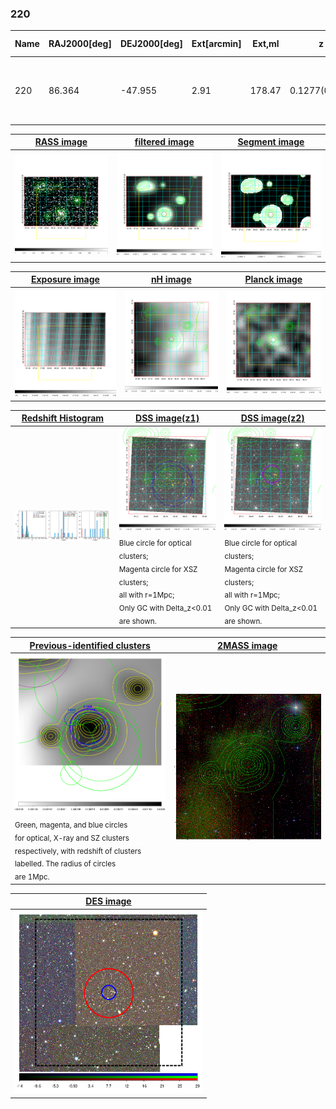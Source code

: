 <div STYLE="page-break-after: always;"></div>

### 220

|Name|RAJ2000[deg]|DEJ2000[deg] |Ext[arcmin]| Ext,ml | z | z_src| C|GC(XSZ,Delta_z<0.01)| GC(OPT,Delta_z<0.01)|GC| R_sig[arcmin] | R500[arcmin] | R500[Mpc]| CRsig[c/s] | CR500[c/s] |L500[1E44 erg/s]|F500[1E-12 erg/s/cm^2]| M500[1E14 Msun]|Tx[keV]|Cnt_sig|Beta|Rc[arcmin]|Comment|Alias|
|---|---|---|---|---|---|------|---|--------|---------|----------|---|---|---|---|---|---|---|---|---|---|---|---|---|---|
|220| 86.364| -47.955| 2.91| 178.47| 0.1277(0.000)| z_xsz| B| MCXC, PSZ2, Tar| A| A, B15, MCXC, N, PSZ2, Tar, W| 10.262| 7.567| 1.036| 0.262(0.023)| 0.251(0.023)| 2.029(0.088)| 4.733(0.206)| 3.58(0.08)| 4.90(0.07)| 207.2| 0.939(-0.077+0.044)| 5.895(-0.546+0.377)| -| k364|

|[RASS image](../image/220/220_img.pdf)|[filtered image](../image/220/220_fil.pdf)|[Segment image](../image/220/220_seg.pdf)|
|-------------------|--------------------|-------------------|
| <img src="../image/220/220_img.png" width="300">  | <img src="../image/220/220_fil.png" width="300">   | <img src="../image/220/220_seg.png" width="300">  |

|[Exposure image](../image/220/220_mex.pdf)| [nH image](../image/220/220_nh.pdf)| [Planck image](../image/220/220_p.pdf)|
|-------------------|--------------------|-------------------|
|<img src="../image/220/220_mex.png" width="300">   | <img src="../image/220/220_nh.png" width="300">    | <img src="../image/220/220_p.png" width="300"> |

|[Redshift Histogram](../image/220/220_zg.pdf) | [DSS image(z1)](../image/220/220_dss_z1.pdf)      |  [DSS image(z2)](../image/220/220_dss_z2.pdf)    |
|-------------------|--------------------|-------------------|
|<img src="../image/220/220_zg.png" width="300"> |<img src="../image/220/220_dss_z1.png" width="300"> <sub><br>Blue circle for optical clusters; <br>Magenta circle for XSZ clusters; <br>all with r=1Mpc; <br>Only GC with Delta_z<0.01 are shown. </sub>| <img src="../image/220/220_dss_z2.png" width="300"><sub><br>Blue circle for optical clusters; <br>Magenta circle for XSZ clusters; <br>all with r=1Mpc; <br>Only GC with Delta_z<0.01 are shown. </sub> |

|[Previous-identified clusters](../image/220/220_gc.pdf) | [2MASS image](../image/220/220_2mass.pdf)      |
|-------------------|-------------------|
|<img src=../image/220/220_gc.png width="300"> <br><sub>Green, magenta, and blue circles <br>for optical, X-ray and SZ clusters <br>respectively, with redshift of clusters <br>labelled. The radius of circles <br>are 1Mpc.</sub>|<img src="../image/220/220_2mass.png" width="300">  |

|[DES image](../image/220/220_des.pdf)   |
|-------------------|
| <img src="../image/220/220_des.png" width="300">  |
